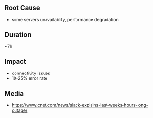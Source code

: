## Root Cause

- some servers unavailablity, performance degradation

## Duration

~7h

## Impact

- connectivity issues
- 10-25% error rate

## Media

- https://www.cnet.com/news/slack-explains-last-weeks-hours-long-outage/
